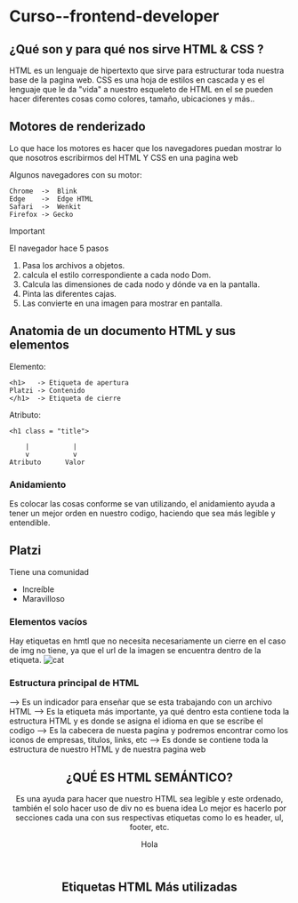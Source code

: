 # Curso--frontend-developer

## ¿Qué son y para qué nos sirve HTML & CSS ?

HTML es un lenguaje de hipertexto que sirve para estructurar toda nuestra base de la pagina web.
CSS es una hoja de estilos en cascada y es el lenguaje que le da "vida" a nuestro esqueleto de HTML
en el se pueden hacer diferentes cosas como colores, tamaño, ubicaciones y más..

## Motores de renderizado

Lo que hace los motores es hacer que los navegadores puedan mostrar lo que nosotros escribirmos del HTML Y CSS
en una pagina web

Algunos navegadores con su motor:

```
Chrome  ->  Blink
Edge    ->  Edge HTML
Safari  ->  Wenkit
Firefox -> Gecko
```

> [!IMPORTANT]
> El navegador hace 5 pasos

1. Pasa los archivos a objetos.
2. calcula el estilo correspondiente a cada nodo Dom.
3. Calcula las dimensiones de cada nodo y dónde va en la pantalla.
4. Pinta las diferentes cajas.
5. Las convierte en una imagen para mostrar en pantalla.


## Anatomia de un documento HTML y sus elementos

Elemento:
```
<h1>   -> Etiqueta de apertura
Platzi -> Contenido
</h1>  -> Etiqueta de cierre
```
Atributo:
```
<h1 class = "title">

    |           |
    v           v
Atributo      Valor  
```

### Anidamiento
Es colocar las cosas conforme se van utilizando, el anidamiento ayuda a tener un mejor orden en nuestro codigo,
haciendo que sea más legible y entendible.
<section>
    <h1> Platzi </h1>
    <p> Tiene una comunidad </p>
    <ul>
        <li>Increíble</li>
        <li>Maravilloso</li>
    </ul>
</section>

### Elementos vacíos
Hay etiquetas en hmtl que no necesita necesariamente un cierre en el caso de img no tiene, ya que el url de la imagen 
se encuentra dentro de la etiqueta.
<img src="cat.jpg" alt="cat">

### Estructura principal de HTML

<!DOCTYPE html> --> Es un indicador para enseñar que se esta trabajando con un archivo HTML
<html lang="en">--> Es la etiqueta más importante, ya qué dentro esta contiene toda la estructura HTML y es donde se asigna el idioma en que se escribe el codigo
<head> --> Es la cabecera de nuesta pagina y podremos encontrar como los iconos de empresas, titulos, links, etc
    <meta charset="UTF-8">
    <title> Mi portafolio </title>
</head>
<body>--> Es donde se contiene toda la estructura de nuestro HTML y de nuestra pagina web
    <header>
    <nav>
    <section>
    <footer>
</body>
</html>

## ¿QUÉ ES HTML SEMÁNTICO?

Es una ayuda para hacer que nuestro HTML sea legible y este ordenado, también el solo hacer uso de div no es buena idea
Lo mejor es hacerlo por secciones cada una con sus respectivas etiquetas como lo es header, ul, footer, etc.

<!DOCTYPE html>
<html lang="en">
<head>
    <meta charset="UTF-8">
    <meta name="viewport" content="width=device-width, initial-scale=1.0">
    <title>Document</title>
</head>
<body>
    <header> Hola </header>
    <nav>
        <ul></ul>
    </nav>
</body>
</html>

## Etiquetas HTML Más utilizadas


